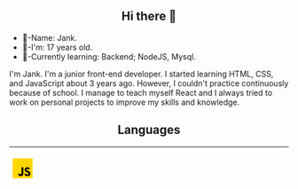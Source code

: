 <h2 align="center">Hi there 👋</h2>
<div>
  <ul>
    <li>🐢-Name: Jank.</li>
    <li>🧬-I'm: 17 years old.</li>
    <li>💾-Currently learning: Backend; NodeJS, Mysql.</li>
  </ul>
</div>

I'm Jank. I'm a junior front-end developer. I started learning HTML, CSS, and JavaScript about 3 years ago. However, I couldn't practice continuously because of school. I manage to teach myself React and I always tried to work on personal projects to improve my skills and knowledge.

<h2 align="center">Languages</h2>
<hr>

![js](languagues/img.icons8.png)
<!--
**JJ-NM/JJ-NM** is a ✨ _special_ ✨ repository because its `README.md` (this file) appears on your GitHub profile.

Here are some ideas to get you started:

- 🔭 I’m currently working on ...
- 🌱 I’m currently learning ...
- 👯 I’m looking to collaborate on ...
- 🤔 I’m looking for help with ...
- 💬 Ask me about ...
- 📫 How to reach me: ...
- 😄 Pronouns: ...
- ⚡ Fun fact: ...
-->

